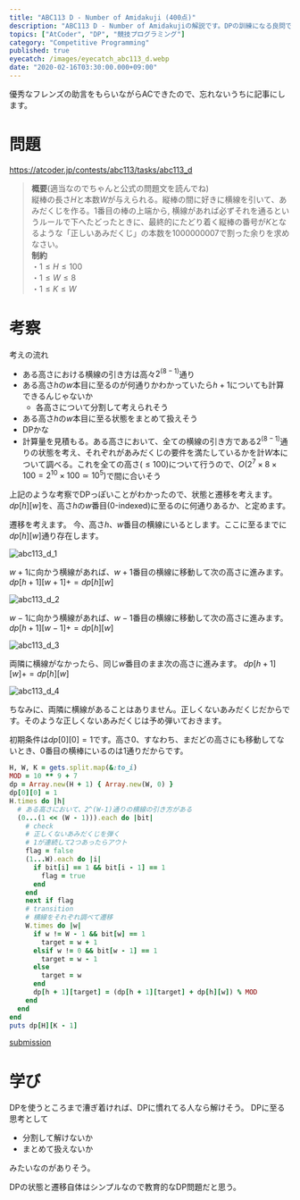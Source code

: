 ```yaml
---
title: "ABC113 D - Number of Amidakuji (400点)"
description: "ABC113 D - Number of Amidakujiの解説です。DPの訓練になる良問です。"
topics: ["AtCoder", "DP", "競技プログラミング"]
category: "Competitive Programming"
published: true
eyecatch: /images/eyecatch_abc113_d.webp
date: "2020-02-16T03:30:00.000+09:00"
---
```


優秀なフレンズの助言をもらいながらACできたので、忘れないうちに記事にします。

# 問題

https://atcoder.jp/contests/abc113/tasks/abc113_d

> **概要**(適当なのでちゃんと公式の問題文を読んでね)  
縦棒の長さ$H$と本数$W$が与えられる。縦棒の間に好きに横線を引いて、あみだくじを作る。$1$番目の棒の上端から, 横線があれば必ずそれを通るというルールで下へたどったときに、最終的にたどり着く縦棒の番号が$K$となるような「正しいあみだくじ」の本数を$1000000007$で割った余りを求めなさい。  
**制約**  
・$1 \leq H \leq 100$  
・$1 \leq W \leq 8$  
・$1 \leq K \leq W$

# 考察
考えの流れ
- ある高さにおける横線の引き方は高々$2^{(8-1)}$通り
- ある高さ$h$の$w$本目に至るのが何通りかわかっていたら$h+1$についても計算できるんじゃないか
  - 各高さについて分割して考えられそう
- ある高さ$h$の$w$本目に至る状態をまとめて扱えそう
- DPかな
- 計算量を見積もる。ある高さにおいて、全ての横線の引き方である$2^{(8-1)}$通りの状態を考え、それぞれがあみだくじの要件を満たしているかを計$W$本について調べる。これを全ての高さ($\leq 100$)について行うので、$O(2^7 \times 8 \times 100 = 2^{10} \times 100 \simeq 10^5)$で間に合いそう

上記のような考察でDPっぽいことがわかったので、状態と遷移を考えます。
$dp[h][w]$を、高さ$h$の$w$番目(0-indexed)に至るのに何通りあるか、と定めます。

遷移を考えます。
今、高さ$h$、$w$番目の横線にいるとします。ここに至るまでに$dp[h][w]$通り存在します。

![abc113_d_1](//images.ctfassets.net/57a83iqiwfit/6AmJkMBcMa5UdEt7RsS90S/18d367cd471ef33dd1d62008246f9dc1/1.png)

$w+1$に向かう横線があれば、$w+1$番目の横線に移動して次の高さに進みます。$dp[h+1][w+1] += dp[h][w]$

![abc113_d_2](//images.ctfassets.net/57a83iqiwfit/3xqwgFCIiauCIcAELHld75/910452d6b74b90f2e80214f1e9c18703/2.png)

$w-1$に向かう横線があれば、$w-1$番目の横線に移動して次の高さに進みます。$dp[h+1][w-1] += dp[h][w]$

![abc113_d_3](//images.ctfassets.net/57a83iqiwfit/2JABYZa1ARzbhlS2Pn5OC1/3aef42ed928ff66b11feecfb9e8dd430/3.png)

両隣に横線がなかったら、同じ$w$番目のまま次の高さに進みます。
$dp[h+1][w] += dp[h][w]$

![abc113_d_4](//images.ctfassets.net/57a83iqiwfit/5w4BR9vIutPrTz9nCXbqB9/22d55a7f930e8c3b091b582437a17cbe/4.png)

ちなみに、両隣に横線があることはありません。正しくないあみだくじだからです。そのような正しくないあみだくじは予め弾いておきます。

初期条件は$dp[0][0]=1$です。高さ$0$、すなわち、まだどの高さにも移動してないとき、$0$番目の横棒にいるのは$1$通りだからです。

```ruby {} showLineNumbers
H, W, K = gets.split.map(&:to_i)
MOD = 10 ** 9 + 7
dp = Array.new(H + 1) { Array.new(W, 0) }
dp[0][0] = 1
H.times do |h|
  # ある高さにおいて、2^(W-1)通りの横線の引き方がある
  (0...(1 << (W - 1))).each do |bit|
    # check
    # 正しくないあみだくじを弾く
    # 1が連続して2つあったらアウト
    flag = false
    (1...W).each do |i|
      if bit[i] == 1 && bit[i - 1] == 1
        flag = true
      end
    end
    next if flag
    # transition
    # 横線をそれぞれ調べて遷移
    W.times do |w|
      if w != W - 1 && bit[w] == 1
        target = w + 1
      elsif w != 0 && bit[w - 1] == 1
        target = w - 1
      else
        target = w
      end
      dp[h + 1][target] = (dp[h + 1][target] + dp[h][w]) % MOD
    end
  end
end
puts dp[H][K - 1]
```

[submission](https://atcoder.jp/contests/abc113/submissions/6530229)

# 学び
DPを使うところまで漕ぎ着ければ、DPに慣れてる人なら解けそう。
DPに至る思考として
- 分割して解けないか
- まとめて扱えないか

みたいなのがありそう。

DPの状態と遷移自体はシンプルなので教育的なDP問題だと思う。
